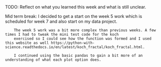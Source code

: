TODO: Reflect on what you learned this week and what is still unclear.

Mid term break: I decided to get a start on the week 5 work which is scheduled for week 7 and also start on my data project.

        The week 5 work was a bit more complex than previous weeks. A few times I had to tweak the mini test code for the koch
        exercised so I could see how the function was formed and I used this website as well https://python-with-science.readthedocs.io/en/latest/koch_fractal/koch_fractal.html.

        I continued using the basic pandas to gain a bit more of an understanding of what each plot option does.